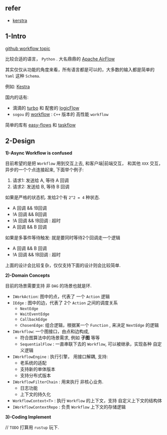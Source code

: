 

## refer

- [kerstra](https://kestra.io/)



## 1-Intro


[github workflow topic](https://github.com/topics/workflow?l=java&utf8=%E2%9C%93)

比较合适的语言， `Python` . 大名鼎鼎的  [Apache AirFlow](https://github.com/apache/airflow)

其实仅仅从功能的角度来看，所有语言都是可以的，大多数的输入都是简单的 `Yaml` 这种 `Schema`.

例如: [Kestra](https://kestra.io/)


国内的话有: 
- 滴滴的 [turbo](https://github.com/didi/turbo) 和 配套的 [logicFlow](https://github.com/didi/LogicFlow)
- `sogou` 的 [workflow](https://github.com/sogou/workflow/tree/master) : `C++` 版本的 高性能 `workflow`

简单的库有 [easy-flows](https://github.com/j-easy/easy-flows?tab=readme-ov-file) 和 [taskflow](https://github.com/ytyht226/taskflow)


## 2-Design


**1)-Async Workflow is confused**

目前希望的是把 `Workflow` 用到交互上去, 和客户端|前端交互， 和其他 `XXX` 交互，异步的一个个点连接起来, 下面举个例子:

1. 请求1: 发送给 A, 等待 A 回调
2. 请求2: 发送给 B, 等待 B 回调

如果是严格的状态机. 发给2个有 `2^2 = 4` 种状态.

- A 回调 && !B回调
- !A 回调 && B回调
- !A 回调 && !B回调 : 超时
- A 回调 && B 回调

如果是多事件等待触发: 就是要同时等待2个回调走一个逻辑

- A 回调 && B 回调
- !A 回调 && !B回调 : 超时

上面的设计会比较复杂，仅仅支持下面的设计则会比较简单. 


**2)-Domain Concepts**


目前的场景需要支持 非 `DAG` 的场景也就是环. 


- `IWorkAction`: 图中的点，代表了 一个 `Action` 逻辑
- `IEdge` : 图中的边，代表了 2个 `Action` 之间的调度关系
	- `NextEdge`
	- `WaitEventEdge`
	- `CallbackEdge`
	- `ChosenEdge`: 组合逻辑，根据某一个 `Function` , 来决定 `NextEdge` 的逻辑
- `IWorkflow`: 一个图接口，由点和边构成, 
	- 符合图算法中的场景需求, 例如 **子图** 等等
	- `SequentialFlow` : 一直串联下去的 `Workflow`, 可以被继承，实现各种 自定义逻辑
- `IWorkflowEngine` : 执行引擎， 用接口解耦, 支持:
	- 老系统的适配
	- 支持新的单体版本
	- 支持分布式版本
- `IWorkflowFilterChain` : 用来执行 非核心业务.
	- 日志功能
	- 上下文的持久化
- `WorkflowContext<T>` : 执行 `Workflow` 的上下文，支持 自定义上下文的结构体
- `IWorkflowContextRepo` :  负责 `Workflow` 上下文的存储逻辑


**3)-Coding Implement**

// `TODO` 打算用 `rustup` 玩下.
